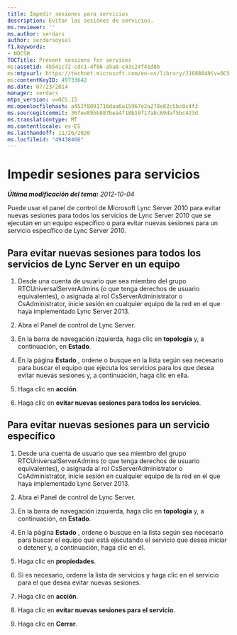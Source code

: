 ```yaml
---
title: Impedir sesiones para servicios
description: Evitar las sesiones de servicios.
ms.reviewer: ''
ms.author: serdars
author: serdarsoysal
f1.keywords:
- NOCSH
TOCTitle: Prevent sessions for services
ms:assetid: 4b541c72-cdc1-4f86-a5a8-c43c24f41d8b
ms:mtpsurl: https://technet.microsoft.com/en-us/library/JJ688049(v=OCS.15)
ms:contentKeyID: 49733642
ms.date: 07/23/2014
manager: serdars
mtps_version: v=OCS.15
ms.openlocfilehash: a452f8091716daa0a15967e2a278e82c5bc8c4f3
ms.sourcegitcommit: 36fee89bb887bea4f18b19f17a8c69daf5bc423d
ms.translationtype: MT
ms.contentlocale: es-ES
ms.lasthandoff: 11/26/2020
ms.locfileid: "49438466"
---
```

# <a name="prevent-sessions-for-services"></a>Impedir sesiones para servicios

<div data-xmlns="http://www.w3.org/1999/xhtml">

<div class="topic" data-xmlns="http://www.w3.org/1999/xhtml" data-msxsl="urn:schemas-microsoft-com:xslt" data-cs="https://msdn.microsoft.com/">

<div data-asp="https://msdn2.microsoft.com/asp">



</div>

<div id="mainSection">

<div id="mainBody">

<span> </span>

_**Última modificación del tema:** 2012-10-04_

Puede usar el panel de control de Microsoft Lync Server 2010 para evitar nuevas sesiones para todos los servicios de Lync Server 2010 que se ejecutan en un equipo específico o para evitar nuevas sesiones para un servicio específico de Lync Server 2010.

<div>

## <a name="to-prevent-new-sessions-for-all-lync-server-services-on-a-computer"></a>Para evitar nuevas sesiones para todos los servicios de Lync Server en un equipo

1.  Desde una cuenta de usuario que sea miembro del grupo RTCUniversalServerAdmins (o que tenga derechos de usuario equivalentes), o asignada al rol CsServerAdministrator o CsAdministrator, inicie sesión en cualquier equipo de la red en el que haya implementado Lync Server 2013.

2.  Abra el Panel de control de Lync Server.

3.  En la barra de navegación izquierda, haga clic en **topología** y, a continuación, en **Estado**.

4.  En la página **Estado** , ordene o busque en la lista según sea necesario para buscar el equipo que ejecuta los servicios para los que desea evitar nuevas sesiones y, a continuación, haga clic en ella.

5.  Haga clic en **acción**.

6.  Haga clic en **evitar nuevas sesiones para todos los servicios**.

</div>

<div>

## <a name="to-prevent-new-sessions-for-a-specific-service"></a>Para evitar nuevas sesiones para un servicio específico

1.  Desde una cuenta de usuario que sea miembro del grupo RTCUniversalServerAdmins (o que tenga derechos de usuario equivalentes), o asignada al rol CsServerAdministrator o CsAdministrator, inicie sesión en cualquier equipo de la red en el que haya implementado Lync Server 2013.

2.  Abra el Panel de control de Lync Server.

3.  En la barra de navegación izquierda, haga clic en **topología** y, a continuación, en **Estado**.

4.  En la página **Estado** , ordene o busque en la lista según sea necesario para buscar el equipo que está ejecutando el servicio que desea iniciar o detener y, a continuación, haga clic en él.

5.  Haga clic en **propiedades**.

6.  Si es necesario, ordene la lista de servicios y haga clic en el servicio para el que desea evitar nuevas sesiones.

7.  Haga clic en **acción**.

8.  Haga clic en **evitar nuevas sesiones para el servicio**.

9.  Haga clic en **Cerrar**.

</div>

</div>

<span> </span>

</div>

</div>

</div>

